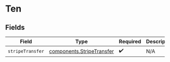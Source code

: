 # Ten


## Fields

| Field                                                                  | Type                                                                   | Required                                                               | Description                                                            |
| ---------------------------------------------------------------------- | ---------------------------------------------------------------------- | ---------------------------------------------------------------------- | ---------------------------------------------------------------------- |
| `stripeTransfer`                                                       | [components.StripeTransfer](../../models/components/stripetransfer.md) | :heavy_check_mark:                                                     | N/A                                                                    |